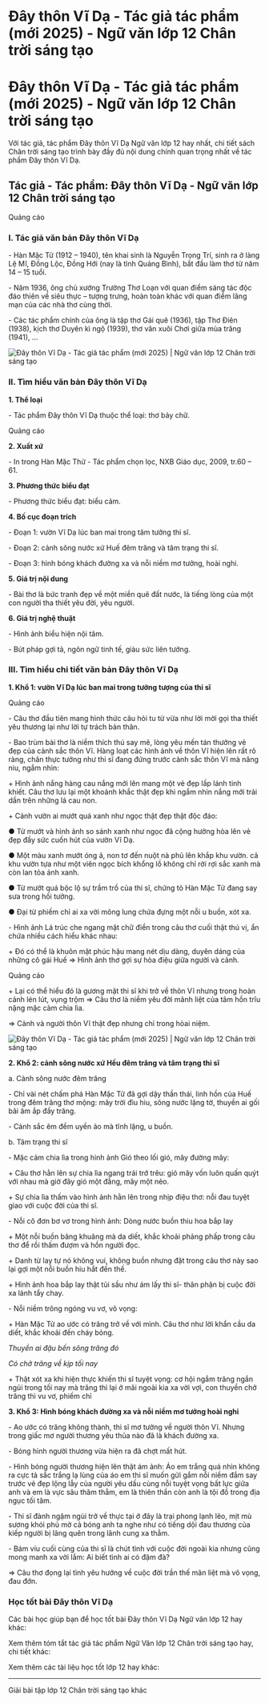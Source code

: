# Đây thôn Vĩ Dạ - Tác giả tác phẩm (mới 2025) - Ngữ văn lớp 12 Chân trời sáng tạo

# Đây thôn Vĩ Dạ - Tác giả tác phẩm (mới 2025) - Ngữ văn lớp 12 Chân trời sáng tạo

Với tác giả, tác phẩm Đây thôn Vĩ Dạ Ngữ văn lớp 12 hay nhất, chi tiết sách Chân trời sáng tạo trình bày đầy đủ nội dung chính quan trọng nhất về tác phẩm Đây thôn Vĩ Dạ.

## Tác giả - Tác phẩm: Đây thôn Vĩ Dạ - Ngữ văn lớp 12 Chân trời sáng tạo

Quảng cáo

### **I. Tác giả văn bản Đây thôn Vĩ Dạ**

\- Hàn Mặc Tử (1912 – 1940), tên khai sinh là Nguyễn Trọng Trí, sinh ra ở làng Lệ Mĩ, Đồng Lộc, Đồng Hới (nay là tỉnh Quảng Bình), bắt đầu làm thơ từ năm 14 – 15 tuổi. 

\- Năm 1936, ông chủ xướng Trường Thơ Loạn với quan điểm sáng tác độc đáo thiên về siêu thực – tượng trưng, hoàn toàn khác với quan điểm lãng mạn của các nhà thơ cùng thời.

\- Các tác phẩm chính của ông là tập thơ Gái quê (1936), tập Thơ Điên (1938), kịch thơ Duyên kì ngộ (1939), thơ văn xuôi Chơi giữa mùa trăng (1941), ...

![Đây thôn Vĩ Dạ - Tác giả tác phẩm \(mới 2025\) | Ngữ văn lớp 12 Chân trời sáng tạo](https://vietjack.com/soan-van-lop-12-ct/images/tac-gia-tac-pham-day-thon-vi-da-236191.PNG)

### **II. Tìm hiểu văn bản Đây thôn Vĩ Dạ**

**1\. Thể loại**

\- Tác phẩm Đây thôn Vĩ Dạ thuộc thể loại: thơ bảy chữ.

Quảng cáo

**2\. Xuất xứ**

\- In trong Hàn Mặc Thử - Tác phẩm chọn lọc, NXB Giáo dục, 2009, tr.60 – 61.

**3\. Phương thức biểu đạt**

\- Phương thức biểu đạt: biểu cảm.

**4\. Bố cục đoạn trích**

\- Đoạn 1: vườn Vĩ Dạ lúc ban mai trong tâm tưởng thi sĩ.

\- Đoạn 2: cảnh sông nước xứ Huế đêm trăng và tâm trạng thi sĩ.

\- Đoạn 3: hình bóng khách đường xa và nỗi niềm mơ tưởng, hoài nghi.

**5\. Giá trị nội dung**

\- Bài thơ là bức tranh đẹp về một miền quê đất nước, là tiếng lòng của một con người tha thiết yêu đời, yêu người.

**6\. Giá trị nghệ thuật**

\- Hình ảnh biểu hiện nội tâm.

\- Bút pháp gợi tả, ngôn ngữ tinh tế, giàu sức liên tưởng.

### **III. Tìm hiểu chi tiết văn bản Đây thôn Vĩ Dạ**

**1\. Khổ 1: vườn Vĩ Dạ lúc ban mai trong tưởng tượng của thi sĩ**

Quảng cáo

\- Câu thơ đầu tiên mang hình thức câu hỏi tu từ vừa như lời mời gọi tha thiết yêu thương lại như lời tự trách bản thân.

\- Bao trùm bài thơ là niềm thích thú say mê, lòng yêu mến tán thưởng vẻ đẹp của cảnh sắc thôn Vĩ. Hàng loạt các hình ảnh về thôn Vĩ hiện lên rất rõ ràng, chân thực tưởng như thi sĩ đang đứng trước cảnh sắc thôn Vĩ mà nâng niu, ngắm nhìn:

\+ Hình ảnh nắng hàng cau nắng mới lên mang một vẻ đẹp lấp lánh tinh khiết. Câu thơ lưu lại một khoảnh khắc thật đẹp khi ngắm nhìn nắng mới trải dần trên những lá cau non.

\+ Cảnh vườn ai mướt quá xanh như ngọc thật đẹp thật độc đáo:

● Từ mướt và hình ảnh so sánh xanh như ngọc đã cộng hưởng hòa lên vẻ đẹp đầy sức cuốn hút của vườn Vĩ Dạ.

● Một màu xanh mướt óng ả, non tơ đến nuột nà phủ lên khắp khu vườn. cả khu vườn tựa như một viên ngọc bích khổng lồ không chỉ rời rợi sắc xanh mà còn lan tỏa ánh xanh.

● Từ mướt quá bộc lộ sự trầm trồ của thi sĩ, chứng tỏ Hàn Mặc Tử đang say sưa trong hồi tưởng.

● Đại từ phiếm chỉ ai xa vời mông lung chứa đựng một nỗi u buồn, xót xa.

\- Hình ảnh Lá trúc che ngang mặt chữ điền trong câu thơ cuối thật thú vị, ẩn chứa nhiều cách hiểu khác nhau:

\+ Đó có thể là khuôn mặt phúc hậu mang nét dịu dàng, duyên dáng của những cô gái Huế ⇒ Hình ảnh thơ gợi sự hòa điệu giữa người và cảnh.

Quảng cáo

\+ Lại có thể hiểu đó là gương mặt thi sĩ khi trở về thôn Vĩ nhưng trong hoàn cảnh lén lút, vụng trộm ⇒ Câu thơ là niềm yêu đời mãnh liệt của tâm hồn trĩu nặng mặc cảm chia lìa.

⇒ Cảnh và người thôn Vĩ thật đẹp nhưng chỉ trong hòai niệm.

![Đây thôn Vĩ Dạ - Tác giả tác phẩm \(mới 2025\) | Ngữ văn lớp 12 Chân trời sáng tạo](https://vietjack.com/soan-van-lop-12-ct/images/tac-gia-tac-pham-day-thon-vi-da-236192.PNG)

**2\. Khổ 2: cảnh sông nước xứ Hếu đêm trăng và tâm trạng thi sĩ**

a. Cảnh sông nước đêm trăng

\- Chỉ vài nét chấm phá Hàn Mặc Tử đã gợi dậy thần thái, linh hồn của Huế trong đêm trăng thơ mộng: mây trời đìu hiu, sông nước lặng tờ, thuyền ai gối bãi ăm ắp đầy trăng.

\- Cảnh sắc êm đềm uyền ảo mà tĩnh lặng, u buồn.

b. Tâm trạng thi sĩ

\- Mặc cảm chia lìa trong hình ảnh Gió theo lối gió, mây đường mây:

\+ Câu thơ hằn lên sự chia lìa ngang trái trớ trêu: gió mây vốn luôn quấn quýt với nhau mà giờ đây gió một đằng, mây một nẻo.

\+ Sự chia lìa thấm vào hình ảnh hằn lên trong nhịp điệu thơ: nỗi đau tuyệt giao với cuộc đời của thi sĩ.

\- Nỗi cô đơn bơ vơ trong hình ảnh: Dòng nước buồn thiu hoa bắp lay

\+ Một nỗi buồn bâng khuâng mà da diết, khắc khoải phảng phấp trong câu thơ để rồi thấm đượm và hồn người đọc.

\+ Danh từ lay tự nó không vui, không buồn nhưng đặt trong câu thơ này sao lại gợi một nỗi buồn hiu hắt đến thế.

\+ Hình ảnh hoa bắp lay thật tủi sầu như ám lấy thi sĩ- thân phận bị cuộc đời xa lánh tẩy chay.

\- Nỗi niềm trông ngóng vu vơ, vô vọng:

\+ Hàn Mặc Tử ao ước có trăng trở về với mình. Câu thơ như lời khẩn cầu da diết, khắc khoải đến cháy bỏng.

_Thuyền ai đậu bến sông trăng đó_

_Có chở trăng về kịp tối nay_

\+ Thật xót xa khi hiện thực khiến thi sĩ tuyệt vọng: cơ hội ngắm trăng ngắn ngủi trong tối nay mà trăng thì lại ở mãi ngoài kia xa vời vợi, con thuyền chở trăng thì vu vơ, phiếm chỉ

**3\. Khổ 3: Hình bóng khách đường xa và nỗi niềm mơ tưởng hoài nghi**

\- Ao ước có trăng không thành, thi sĩ mơ tưởng về người thôn Vĩ. Nhưng trong giấc mơ người thương yêu thủa nào đã là khách đường xa.

\- Bóng hình người thương vừa hiện ra đã chợt mất hút.

\- Hình bóng người thương hiện lên thật ám ảnh: Áo em trắng quá nhìn không ra cực tả sắc trắng lạ lùng của áo em thi sĩ muốn gửi gắm nỗi niềm đắm say trước vẻ đẹp lộng lẫy của người yêu dấu cùng nỗi tuyệt vọng bất lực giữa anh và em là vực sâu thăm thẳm, em là thiên thần còn anh là tội đồ trong địa ngục tối tăm.

\- Thi sĩ đành ngậm ngùi trở về thực tại ở đây là trại phong lạnh lẽo, mịt mù sương khói phủ mờ cả bóng anh ta nghe như có tiếng dội đau thương của kiếp người bị lãng quên trong lãnh cung xa thẳm.

\- Bám víu cuối cùng của thi sĩ là chút tình với cuộc đời ngoài kia nhưng cũng mong manh xa vời lắm: Ai biết tình ai có đậm đà?

⇒ Câu thơ đọng lại tình yêu hướng về cuộc đời trần thế mãn liệt mà vô vọng, đau đớn.

### **Học tốt bài Đây thôn Vĩ Dạ**

Các bài học giúp bạn để học tốt bài Đây thôn Vĩ Dạ Ngữ văn lớp 12 hay khác:

Xem thêm tóm tắt tác giả tác phẩm Ngữ Văn lớp 12 Chân trời sáng tạo hay, chi tiết khác:

Xem thêm các tài liệu học tốt lớp 12 hay khác:

* * *

Giải bài tập lớp 12 Chân trời sáng tạo khác
